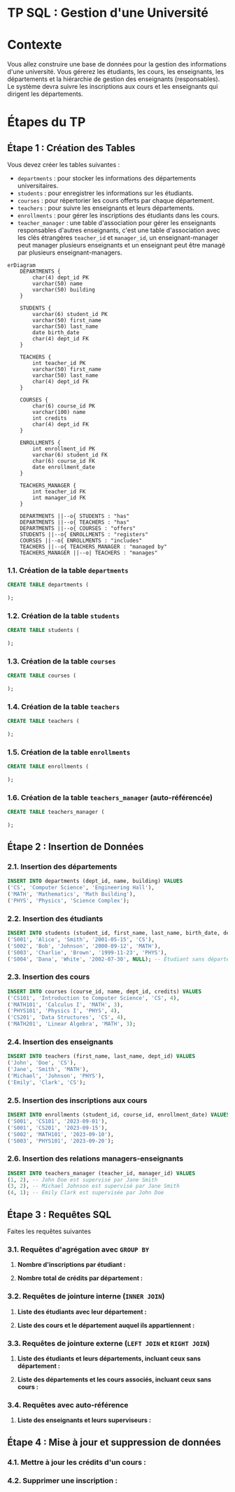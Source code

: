 # TP SQL : Gestion d'une Université

# Contexte

Vous allez construire une base de données pour la gestion des informations d'une université. Vous gérerez les étudiants, les cours, les enseignants, les départements et la hiérarchie de gestion des enseignants (responsables). Le système devra suivre les inscriptions aux cours et les enseignants qui dirigent les départements.

# Étapes du TP

## **Étape 1 : Création des Tables**
Vous devez créer les tables suivantes :
- `departments` : pour stocker les informations des départements universitaires.
- `students` : pour enregistrer les informations sur les étudiants.
- `courses` : pour répertorier les cours offerts par chaque département.
- `teachers` : pour suivre les enseignants et leurs départements.
- `enrollments` : pour gérer les inscriptions des étudiants dans les cours.
- `teacher_manager` : une table d'association pour gérer les enseignants responsables d'autres enseignants, c'est une table d'association avec les clés étrangères `teacher_id` et `manager_id`, un enseignant-manager peut manager plusieurs enseignants et un enseignant peut être managé par plusieurs enseignant-managers.


```mermaid
erDiagram
    DEPARTMENTS {
        char(4) dept_id PK
        varchar(50) name
        varchar(50) building
    }
    
    STUDENTS {
        varchar(6) student_id PK
        varchar(50) first_name
        varchar(50) last_name
        date birth_date
        char(4) dept_id FK
    }

    TEACHERS {
        int teacher_id PK
        varchar(50) first_name
        varchar(50) last_name
        char(4) dept_id FK
    }

    COURSES {
        char(6) course_id PK
        varchar(100) name
        int credits
        char(4) dept_id FK
    }

    ENROLLMENTS {
        int enrollment_id PK
        varchar(6) student_id FK
        char(6) course_id FK
        date enrollment_date
    }

    TEACHERS_MANAGER {
        int teacher_id FK
        int manager_id FK
    }

    DEPARTMENTS ||--o{ STUDENTS : "has"
    DEPARTMENTS ||--o{ TEACHERS : "has"
    DEPARTMENTS ||--o{ COURSES : "offers"
    STUDENTS ||--o{ ENROLLMENTS : "registers"
    COURSES ||--o{ ENROLLMENTS : "includes"
    TEACHERS ||--o{ TEACHERS_MANAGER : "managed by"
    TEACHERS_MANAGER ||--o| TEACHERS : "manages"
```

### 1.1. Création de la table `departments`

```sql
CREATE TABLE departments (
   
);
```

### 1.2. Création de la table `students`

```sql
CREATE TABLE students (
   
);
```

### 1.3. Création de la table `courses`

```sql
CREATE TABLE courses (
    
);
```

### 1.4. Création de la table `teachers`

```sql
CREATE TABLE teachers (
   
);
```

### 1.5. Création de la table `enrollments`

```sql
CREATE TABLE enrollments (
    
);
```

### 1.6. Création de la table `teachers_manager` (auto-référencée)

```sql
CREATE TABLE teachers_manager (
  
);
```

## **Étape 2 : Insertion de Données**

### 2.1. Insertion des départements

```sql
INSERT INTO departments (dept_id, name, building) VALUES
('CS', 'Computer Science', 'Engineering Hall'),
('MATH', 'Mathematics', 'Math Building'),
('PHYS', 'Physics', 'Science Complex');
```

### 2.2. Insertion des étudiants

```sql
INSERT INTO students (student_id, first_name, last_name, birth_date, dept_id) VALUES
('S001', 'Alice', 'Smith', '2001-05-15', 'CS'),
('S002', 'Bob', 'Johnson', '2000-09-12', 'MATH'),
('S003', 'Charlie', 'Brown', '1999-11-23', 'PHYS'),
('S004', 'Dana', 'White', '2002-07-30', NULL); -- Étudiant sans département
```

### 2.3. Insertion des cours

```sql
INSERT INTO courses (course_id, name, dept_id, credits) VALUES
('CS101', 'Introduction to Computer Science', 'CS', 4),
('MATH101', 'Calculus I', 'MATH', 3),
('PHYS101', 'Physics I', 'PHYS', 4),
('CS201', 'Data Structures', 'CS', 4),
('MATH201', 'Linear Algebra', 'MATH', 3);
```

### 2.4. Insertion des enseignants

```sql
INSERT INTO teachers (first_name, last_name, dept_id) VALUES
('John', 'Doe', 'CS'),
('Jane', 'Smith', 'MATH'),
('Michael', 'Johnson', 'PHYS'),
('Emily', 'Clark', 'CS');
```

### 2.5. Insertion des inscriptions aux cours

```sql
INSERT INTO enrollments (student_id, course_id, enrollment_date) VALUES
('S001', 'CS101', '2023-09-01'),
('S001', 'CS201', '2023-09-15'),
('S002', 'MATH101', '2023-09-10'),
('S003', 'PHYS101', '2023-09-20');
```

### 2.6. Insertion des relations managers-enseignants

```sql
INSERT INTO teachers_manager (teacher_id, manager_id) VALUES
(1, 2), -- John Doe est supervisé par Jane Smith
(3, 2), -- Michael Johnson est supervisé par Jane Smith
(4, 1); -- Emily Clark est supervisée par John Doe
```

## **Étape 3 : Requêtes SQL**

Faites les requêtes suivantes

### 3.1. Requêtes d'agrégation avec `GROUP BY`

1. **Nombre d'inscriptions par étudiant :**

2. **Nombre total de crédits par département :**

### 3.2. Requêtes de jointure interne (`INNER JOIN`)

1. **Liste des étudiants avec leur département :**

2. **Liste des cours et le département auquel ils appartiennent :**


### 3.3. Requêtes de jointure externe (`LEFT JOIN` et `RIGHT JOIN`)

1. **Liste des étudiants et leurs départements, incluant ceux sans département :**

2. **Liste des départements et les cours associés, incluant ceux sans cours :**

### 3.4. Requêtes avec auto-référence

1. **Liste des enseignants et leurs superviseurs :**

## **Étape 4 : Mise à jour et suppression de données**

### 4.1. Mettre à jour les crédits d'un cours :

### 4.2. Supprimer une inscription :
